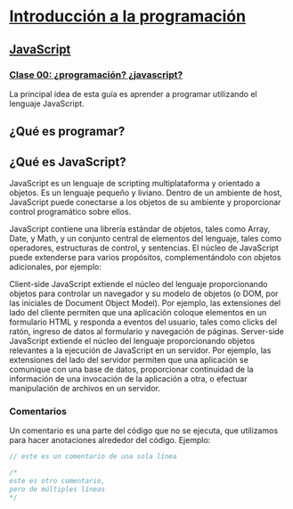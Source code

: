 # [Introducción a la programación](../../introduccion_programacion)

## [JavaScript](../javascript)

### [Clase 00: ¿programación? ¿javascript?](./clase_00.md)

La principal idea de esta guía es aprender a programar utilizando el lenguaje JavaScript.

## ¿Qué es programar?

## ¿Qué es JavaScript?
JavaScript es un lenguaje de scripting multiplataforma y orientado a objetos. Es un lenguaje pequeño y liviano. Dentro de un ambiente de host, JavaScript puede conectarse a los objetos de su ambiente y proporcionar control programático sobre ellos.

JavaScript contiene una librería estándar de objetos, tales como  Array, Date, y Math, y un conjunto central de elementos del lenguaje, tales como operadores, estructuras de control, y sentencias. El núcleo de JavaScript puede extenderse para varios propósitos, complementándolo con objetos adicionales, por ejemplo:

Client-side JavaScript extiende el núcleo del lenguaje proporcionando objetos para controlar un navegador y su modelo de objetos (o DOM, por las iniciales de Document Object Model). Por ejemplo, las extensiones del lado del cliente permiten que una aplicación coloque elementos en un formulario HTML y responda a eventos del usuario, tales como clicks del ratón, ingreso de datos al formulario y navegación de páginas.
Server-side JavaScript extiende el núcleo del lenguaje proporcionando objetos relevantes a la ejecución de JavaScript en un servidor. Por ejemplo, las extensiones del lado del servidor permiten que una aplicación se comunique con una base de datos, proporcionar continuidad de la información de una invocación de la aplicación a otra, o efectuar manipulación de archivos en un servidor.

### Comentarios

Un comentario es una parte del código que no se ejecuta, que utilizamos para hacer anotaciones alrededor del código. Ejemplo:

```javascript
// este es un comentario de una sola línea

/*
este es otro comentario,
pero de múltiples líneas
*/
```
